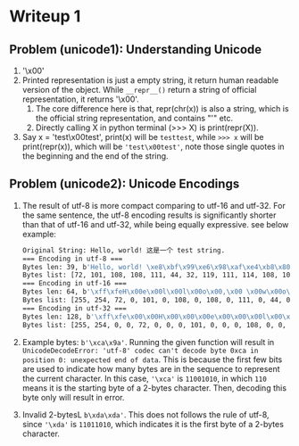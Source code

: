 # Writeup 1

## Problem (unicode1): Understanding Unicode

1. '\x00'
2. Printed representation is just a empty string, it return human readable version of the object. While `__repr__()` return a string of official representation, it returns '\x00'.
   1. The core difference here is that, repr(chr(x)) is also a string, which is the official string representation, and contains "'" etc.
   2. Directly calling X in python terminal (>>> X) is print(repr(X)).
3. Say x = 'test\x00test', print(x) will be `testtest`, while `>>> x` will be print(repr(x)), which will be `'test\x00test'`, note those single quotes in the beginning and the end of the string.

## Problem (unicode2): Unicode Encodings

1. The result of utf-8 is more compact comparing to utf-16 and utf-32. For the same sentence, the utf-8 encoding results is significantly shorter than that of utf-16 and utf-32, while being equally expressive. see below example:

    ```bash
    Original String: Hello, world! 这是一个 test string.
    === Encoding in utf-8 ===
    Bytes len: 39, b'Hello, world! \xe8\xbf\x99\xe6\x98\xaf\xe4\xb8\x80\xe4\xb8\xaa test string.'
    Bytes list: [72, 101, 108, 108, 111, 44, 32, 119, 111, 114, 108, 100, 33, 32, 232, 191, 153, 230, 152, 175, 228, 184, 128, 228, 184, 170, 32, 116, 101, 115, 116, 32, 115, 116, 114, 105, 110, 103, 46]
    === Encoding in utf-16 ===
    Bytes len: 64, b'\xff\xfeH\x00e\x00l\x00l\x00o\x00,\x00 \x00w\x00o\x00r\x00l\x00d\x00!\x00 \x00\xd9\x8f/f\x00N*N \x00t\x00e\x00s\x00t\x00 \x00s\x00t\x00r\x00i\x00n\x00g\x00.\x00'
    Bytes list: [255, 254, 72, 0, 101, 0, 108, 0, 108, 0, 111, 0, 44, 0, 32, 0, 119, 0, 111, 0, 114, 0, 108, 0, 100, 0, 33, 0, 32, 0, 217, 143, 47, 102, 0, 78, 42, 78, 32, 0, 116, 0, 101, 0, 115, 0, 116, 0, 32, 0, 115, 0, 116, 0, 114, 0, 105, 0, 110, 0, 103, 0, 46, 0]
    === Encoding in utf-32 ===
    Bytes len: 128, b'\xff\xfe\x00\x00H\x00\x00\x00e\x00\x00\x00l\x00\x00\x00l\x00\x00\x00o\x00\x00\x00,\x00\x00\x00 \x00\x00\x00w\x00\x00\x00o\x00\x00\x00r\x00\x00\x00l\x00\x00\x00d\x00\x00\x00!\x00\x00\x00 \x00\x00\x00\xd9\x8f\x00\x00/f\x00\x00\x00N\x00\x00*N\x00\x00 \x00\x00\x00t\x00\x00\x00e\x00\x00\x00s\x00\x00\x00t\x00\x00\x00 \x00\x00\x00s\x00\x00\x00t\x00\x00\x00r\x00\x00\x00i\x00\x00\x00n\x00\x00\x00g\x00\x00\x00.\x00\x00\x00'
    Bytes list: [255, 254, 0, 0, 72, 0, 0, 0, 101, 0, 0, 0, 108, 0, 0, 0, 108, 0, 0, 0, 111, 0, 0, 0, 44, 0, 0, 0, 32, 0, 0, 0, 119, 0, 0, 0, 111, 0, 0, 0, 114, 0, 0, 0, 108, 0, 0, 0, 100, 0, 0, 0, 33, 0, 0, 0, 32, 0, 0, 0, 217, 143, 0, 0, 47, 102, 0, 0, 0, 78, 0, 0, 42, 78, 0, 0, 32, 0, 0, 0, 116, 0, 0, 0, 101, 0, 0, 0, 115, 0, 0, 0, 116, 0, 0, 0, 32, 0, 0, 0, 115, 0, 0, 0, 116, 0, 0, 0, 114, 0, 0, 0, 105, 0, 0, 0, 110, 0, 0, 0, 103, 0, 0, 0, 46, 0, 0, 0]
    ```

2. Example bytes: `b'\xca\x9a'`. Running the given function will result in `UnicodeDecodeError: 'utf-8' codec can't decode byte 0xca in position 0: unexpected end of data`. This is because the first few bits are used to indicate how many bytes are in the sequence to represent the current character. In this case, `'\xca'` is `11001010`, in which `110` means it is the starting byte of a 2-bytes character. Then, decoding this byte only will result in error.
3. Invalid 2-bytesL `b\xda\xda'`. This does not follows the rule of utf-8, since `'\xda'` is `11011010`, which indicates it is the first byte of a 2-bytes character. 

